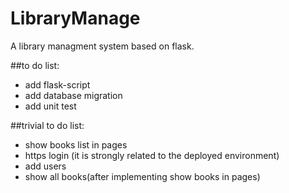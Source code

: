# LibraryManage
A library managment system based on flask.

##to do list:
- add flask-script
- add database migration
- add unit test

##trivial to do list:
- show books list in pages
- https login (it is strongly related to the deployed environment)
- add users
- show all books(after implementing show books in pages)